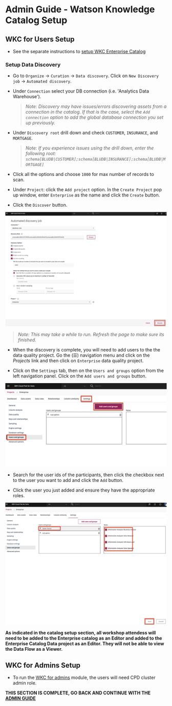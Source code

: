 # Admin Guide - Watson Knowledge Catalog Setup

## WKC for Users Setup

* See the separate instructions to [setup WKC Enterprise Catalog](./wkc-setup-readme.md)

### Setup Data Discovery

* Go to `Organize` -> `Curation` -> `Data discovery`. Click on `New Discovery job` -> `Automated discovery`.

* Under `Connection` select your DB connection (i.e. 'Analytics Data Warehouse').

  > *Note: Discovery may have issues/errors discovering assets from a connection in the catalog. If that is the case, select the `Add connection` option to add the global database connection you set up previously.*

* Under `Discovery root` drill down and check `CUSTOMER`, `INSURANCE`, and `MORTGAGE`.

  > *Note: If you experience issues using the drill down, enter the following root: `schema[BLUDB|CUSTOMER];schema[BLUDB|INSURANCE];schema[BLUDB|MORTGAGE]`*

* Click all the options and choose `1000` for max number of records to scan.

* Under `Project`: click the `Add project` option. In the `Create Project` pop up window, enter `Enterprise` as the name and click the `Create` button.

* Click the `Discover` button.

![WKC Automated Discovery](../.gitbook/assets/images/admin/wkc-setup-automated-discovery-job.png)

  >*Note: This may take a while to run. Refresh the page to make sure its finished.*

* When the discovery is complete, you will need to add users to the the data quality project. Go the (☰) navigation menu and click on the *Projects* link and then click on `Enterprise` data quality project.

* Click on the `Settings` tab, then on the `Users and groups` option from the left navigation panel. Click on the `Add users and groups` button.

![Project Add Users](../.gitbook/assets/images/admin/wkc-setup-workspace-addusers.png)

* Search for the user ids of the participants, then click the checkbox next to the user you want to add and click the `Add` button.

* Click the user you just added and ensure they have the appropriate roles.

![Project User Roles](../.gitbook/assets/images/admin/wkc-setup-workspace-userroles.png)

**As indicated in the catalog setup section, all workshop attendess will need to be added to the Enterprise catalog as an Editor and added to the Enterprise Catalog Data project as an Editor. They will not be able to view the Data Flow as a Viewer.**

## WKC for Admins Setup

* To run the [WKC for admins](../watson-knowledge-catalog/README.md) module, the users will need CPD cluster admin role.

__THIS SECTION IS COMPLETE, GO BACK AND CONTINUE WITH THE [ADMIN GUIDE](./README.md)__
